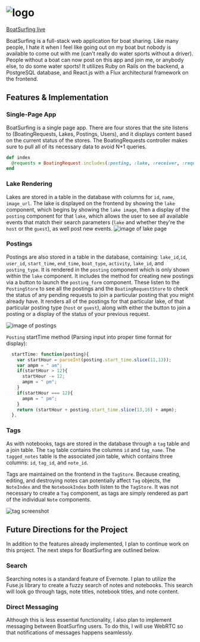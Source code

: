 # ![logo](https://github.com/jamnjon/couchsurfing/blob/master/docs/pics/Logo.png)

[BoatSurfing live][location]

[location]: http://www.boatsurfing.site



BoatSurfing is a full-stack web application for boat sharing. Like many people, I hate it when I feel like going out on my boat but nobody is available to come out with me (can't really do water sports without a driver). People without a boat can now post on this app and join me, or anybody else, to do some water sports!  It utilizes Ruby on Rails on the backend, a PostgreSQL database, and React.js with a Flux architectural framework on the frontend.  

## Features & Implementation



### Single-Page App

BoatSurfing is a single page app. There are four stores that the site listens to (BoatingRequests, Lakes, Postings, Users), and it displays content based on the current status of the stores. The BoatingRequests controller makes sure to pull all of its necessary data to avoid N+1 queries.

```ruby
def index
  @requests = BoatingRequest.includes(:posting, :lake, :receiver, :requester).all
end
  ```

### Lake Rendering
  Lakes are stored in a table in the database with columns for `id`, `name`, `image_url`. The lake is displayed on the frontend by showing the `lake` component, which begins by showing the `lake image`, then a display of the `posting` component for that `lake`, which allows the user to see all available events that match their search parameters (`lake` and whether they're the `host` or the `guest`), as well post new events.
![image of lake page](https://github.com/jamnjon/couchsurfing/blob/master/docs/pics/LakePageTop.png)

### Postings

Postings are also stored in a  table in the database, containing: `lake_id`,`id`, `user_id`, `start_time`, `end_time`, `boat_type`, `activity`, `lake_id`, and `posting_type`. It is rendered in the `posting` component which is only shown within the `lake` component. It includes the method for creating new postings via a button to launch the `posting_form` component. These listen to the `PostingStore` to see all the postings and the `BoatingRequestStore` to check the status of any pending requests to join a particular posting that you might already have. It renders all of the postings for that particular lake, of that particular posting type (`host` or `guest`), along with either the button to join a posting or a display of the status of your previous request.

![image of postings](https://github.com/jamnjon/couchsurfing/blob/master/docs/pics/Postings.png)

`Posting` startTime method (Parsing input into proper time format for display):

```javascript
  startTime: function(posting){
    var startHour = parseInt(posting.start_time.slice(11,13));
    var ampm = " am";
    if(startHour > 12){
      startHour -= 12;
      ampm = " pm";
    }
    if(startHour === 12){
      ampm = " pm";
    }
    return (startHour + posting.start_time.slice(13,16) + ampm);
  },
```

### Tags

As with notebooks, tags are stored in the database through a `tag` table and a join table.  The `tag` table contains the columns `id` and `tag_name`.  The `tagged_notes` table is the associated join table, which contains three columns: `id`, `tag_id`, and `note_id`.  

Tags are maintained on the frontend in the `TagStore`.  Because creating, editing, and destroying notes can potentially affect `Tag` objects, the `NoteIndex` and the `NotebookIndex` both listen to the `TagStore`.  It was not necessary to create a `Tag` component, as tags are simply rendered as part of the individual `Note` components.  

![tag screenshot](https://github.com/jamnjon/couchsurfing/blob/master/docs/pics/tagScreenshot.png)

## Future Directions for the Project

In addition to the features already implemented, I plan to continue work on this project.  The next steps for BoatSurfing are outlined below.

### Search

Searching notes is a standard feature of Evernote.  I plan to utilize the Fuse.js library to create a fuzzy search of notes and notebooks.  This search will look go through tags, note titles, notebook titles, and note content.  

### Direct Messaging

Although this is less essential functionality, I also plan to implement messaging between BoatSurfing users.  To do this, I will use WebRTC so that notifications of messages happens seamlessly.  
